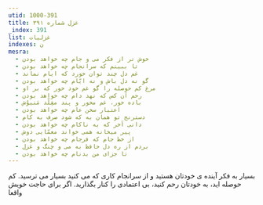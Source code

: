 ```yaml
---
utid: 1000-391
title: غزل شماره ۳۹۱
_index: 391
list: غزلیات
indexes: ن
mesra:
  - خوش تر از فکر می و جام چه خواهد بودن
  - تا ببینم که سرانجام چه خواهد بودن
  - غم دل چند توان خورد که ایام نماند
  - گو نه دل باش و نه ایّام چه خواهد بودن
  - مرغ کم حوصله را گو غم خود خور که بر او
  - رحم آن کس که نهد دام چه خواهد بودن
  - باده خور، غم مخور و پند مقِلّد مَنیوُش
  - اعتبار سخن عام چه خواهد بودن
  - دسترنج تو همان به که شود صرف به کام
  - دانی آخر که به ناکام چه خواهد بودن
  - پیر میخانه همی خواند معمّایی دوش
  - از خط جام که فرجام چه خواهد بودن
  - بردم از ره دل حافظ به می و چنگ و غزل
  - تا جزای من بدنام چه خواهد بودن
---
```

بسیار به فکر آینده ی خودتان هستید و از سرانجام کاری که می کنید بسیار می ترسید. کم حوصله اید، به خودتان رحم کنید، بی اعتمادی را کنار بگذارید. اگر برای حاجت خویش واقعا
